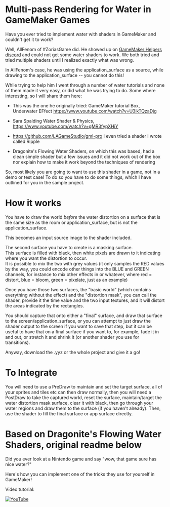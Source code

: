 # Multi-pass Rendering for Water in GameMaker Games

Have you ever tried to implement water with shaders in GameMaker and couldn't get 
it to work? 

Well, AllFenom of #ZoriasGame did.  He showed up on [GameMaker Helpers discord](https://discord.gg/gamemaker-helpers-296278066223644683)
and could not get some water shaders to work.  We both tried and tried multiple shaders
until I realized exactly what was wrong.

In AllFenom's case, he was using the application_surface as a source, while drawing
to the application_surface -- you cannot do this! 

While trying to help him I went through a number of water tutorials and none of them made it very easy, 
or did what he was trying to do.  Some where interesting, so I will share them here:

* This was the one he originally tried: GameMaker tutorial Box, Underwater EFfect https://www.youtube.com/watch?v=U3ikTQzaDjg

* Sara Spalding Water Shader & Physics, https://www.youtube.com/watch?v=gMR3fypXHiY
 
* https://github.com/LAGameStudio/gml-pro I even tried a shader I wrote called Ripple

* Dragonite's Flowing Water Shaders, on which this was based, had a clean simple shader but a few issues and it did not work out of the box nor explain how to make it work beyond the techniques of rendering

So, most likely you are going to want to use this shader in a game, not in a demo or test case!  To do so you have to do some things, which I have outlined for you in the sample project.

# How it works

You have to draw the world _before_ the water distortion on a surface that is the same size as the room or 
application_surface, but is not the application_surface.

This becomes an input source image to the shader included.

The second surface you have to create is a masking surface.  
This surface is filled with black, then white pixels are drawn 
to it indicating where you want the distortion to occur.  
It is possible to mix the two with grey values (it only samples 
the RED values by the way, you could encode other things into 
the BLUE and GREEN channels, for instance to mix other effects
in or whatever, where red = distort, blue = bloom, green = pixelate,
just as an example)

Once you have those two surfaces, the "basic world" (which contains everything without the effect) and the "distortion mask", you can call the shader, provide it the time value and the two input textures, and it will distort the areas indicated by the rectangles.

You should capture that onto either a "final" surface, and draw that surface to the screen/application_surface, or you can attempt to just draw the shader output to the screen if you want to save that step, but it can be useful to have that on a final surface if you want to, for example, fade it in and out, or stretch it and shrink it (or another shader you use for transitions).

Anyway, download the .yyz or the whole project and give it a go!

# To Integrate

You will need to use a PreDraw to maintain and set the target surface,
all of your sprites and tiles etc can then draw normally, then you will
need a PostDraw to take the captured world, reset the surface,
maintain/target the water distortion mask surface, clear it with black, 
then go through your water regions and draw them to the surface (if you 
haven't already).  Then, use the shader to fill the final surface
or app surface directly.

# Based on Dragonite's Flowing Water Shaders, original readme below

Did you ever look at a Nintendo game and say "wow, that game sure has nice water?" 

Here's how you can implement one of the tricks they use for yourself in GameMaker!

Video tutorial:

[![YouTube](https://i.ytimg.com/vi/hNF62O0D308/hqdefault.jpg)](https://youtu.be/hNF62O0D308)
